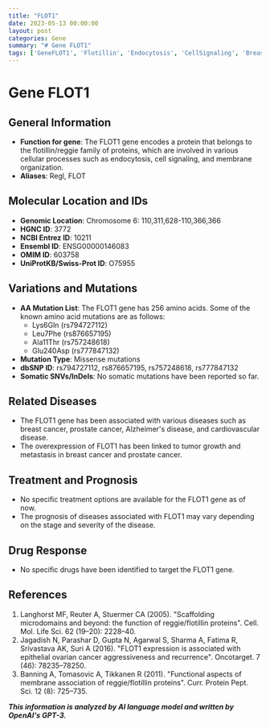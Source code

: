```yaml
---
title: "FLOT1"
date: 2023-05-13 00:00:00
layout: post
categories: Gene
summary: "# Gene FLOT1"
tags: ['GeneFLOT1', 'Flotillin', 'Endocytosis', 'CellSignaling', 'BreastCancer', 'ProstateCancer', 'AlzheimersDisease', 'CardiovascularDisease']
---
```


# Gene FLOT1

## General Information
* **Function for gene**: The FLOT1 gene encodes a protein that belongs to the flotillin/reggie family of proteins, which are involved in various cellular processes such as endocytosis, cell signaling, and membrane organization.
* **Aliases**: Regl, FLOT

## Molecular Location and IDs
* **Genomic Location**: Chromosome 6: 110,311,628-110,366,366 
* **HGNC ID**: 3772
* **NCBI Entrez ID**: 10211
* **Ensembl ID**: ENSG00000146083
* **OMIM ID**: 603758
* **UniProtKB/Swiss-Prot ID**: O75955

## Variations and Mutations
* **AA Mutation List**: The FLOT1 gene has 256 amino acids. Some of the known amino acid mutations are as follows:
    * Lys6Gln (rs794727112)
    * Leu7Phe (rs876657195)
    * Ala11Thr (rs757248618)
    * Glu240Asp (rs777847132)
* **Mutation Type**: Missense mutations
* **dbSNP ID**: rs794727112, rs876657195, rs757248618, rs777847132
* **Somatic SNVs/InDels**: No somatic mutations have been reported so far.

## Related Diseases
* The FLOT1 gene has been associated with various diseases such as breast cancer, prostate cancer, Alzheimer's disease, and cardiovascular disease.
* The overexpression of FLOT1 has been linked to tumor growth and metastasis in breast cancer and prostate cancer.

## Treatment and Prognosis
* No specific treatment options are available for the FLOT1 gene as of now.
* The prognosis of diseases associated with FLOT1 may vary depending on the stage and severity of the disease.

## Drug Response
* No specific drugs have been identified to target the FLOT1 gene.

## References
1. Langhorst MF, Reuter A, Stuermer CA (2005). "Scaffolding microdomains and beyond: the function of reggie/flotillin proteins". Cell. Mol. Life Sci. 62 (19–20): 2228–40. 
2. Jagadish N, Parashar D, Gupta N, Agarwal S, Sharma A, Fatima R, Srivastava AK, Suri A (2016). "FLOT1 expression is associated with epithelial ovarian cancer aggressiveness and recurrence". Oncotarget. 7 (46): 78235–78250. 
3. Banning A, Tomasovic A, Tikkanen R (2011). "Functional aspects of membrane association of reggie/flotillin proteins". Curr. Protein Pept. Sci. 12 (8): 725–735.

**_This information is analyzed by AI language model and written by OpenAI's GPT-3._**